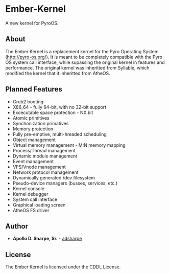 # Ember-Kernel
A new kernel for PyroOS.

## About
The Ember Kernel is a replacement kernel for the Pyro Operating System (http://pyro-os.org/). It is meant to be completely compatible with the Pyro OS system call interface, while supassing the original kernel in features and performance. The original kernel was inheritted from Syllable, which modified the kernel that it inheritted from AtheOS.

## Planned Features
* Grub2 booting
* X86_64 - fully 64-bit, with no 32-bit support
* Excecutable space protection - NX bit
* Atomic primitives
* Synchonization primatives
* Memory protection
* Fully pre-emptive, multi-hreaded scheduling
* Object management
* Virtual memory management - M:N memory mapping
* Process/Thread management
* Dynamic module management
* Event management
* VFS/Vnode management
* Network protocol management
* Dynamically generated /dev filesystem
* Pseudo-device managers (busses, services, etc.)
* Kernel console
* Kernel debugger
* System call interface
* Graphical loading screen
* AtheOS FS driver

## Author
*  **Apollo D. Sharpe, Sr.** - [adsharpe](https://github.com/adsharpe)

## License
The Ember Kernel is licensed under the CDDL License.